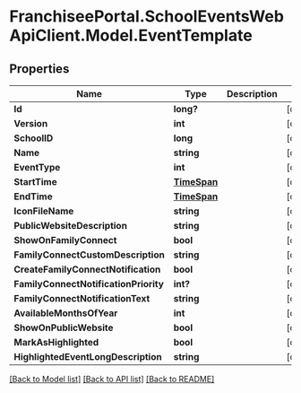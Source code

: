 # FranchiseePortal.SchoolEventsWebApiClient.Model.EventTemplate

## Properties

Name | Type | Description | Notes
------------ | ------------- | ------------- | -------------
**Id** | **long?** |  | [optional] 
**Version** | **int** |  | [optional] 
**SchoolID** | **long** |  | [optional] 
**Name** | **string** |  | [optional] 
**EventType** | **int** |  | [optional] 
**StartTime** | [**TimeSpan**](TimeSpan.md) |  | [optional] 
**EndTime** | [**TimeSpan**](TimeSpan.md) |  | [optional] 
**IconFileName** | **string** |  | [optional] 
**PublicWebsiteDescription** | **string** |  | [optional] 
**ShowOnFamilyConnect** | **bool** |  | [optional] 
**FamilyConnectCustomDescription** | **string** |  | [optional] 
**CreateFamilyConnectNotification** | **bool** |  | [optional] 
**FamilyConnectNotificationPriority** | **int?** |  | [optional] 
**FamilyConnectNotificationText** | **string** |  | [optional] 
**AvailableMonthsOfYear** | **int** |  | [optional] 
**ShowOnPublicWebsite** | **bool** |  | [optional] 
**MarkAsHighlighted** | **bool** |  | [optional] 
**HighlightedEventLongDescription** | **string** |  | [optional] 

[[Back to Model list]](../README.md#documentation-for-models) [[Back to API list]](../README.md#documentation-for-api-endpoints) [[Back to README]](../README.md)


